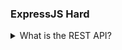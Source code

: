 ### ExpressJS Hard

<details>
  <summary>What is the REST API?</summary>

## REST API ?

REST API is know as RESTfull API, It is standard process set which is use while an making an API if a API follows Rest Standard that API called as `RESTfull API`.
REST stands for Representational state transfer.All the business logic is store in server that is need to tranfer to the client. If the State is tranfereing data from server to the client is Reprentational state then it called as RESTfull API.

### REST API Standrads

1. Rest standard says that only four method or api request should be use that are `GET` , `POST` , `PUT` , `PATCH` , `DELETE`.
   If you are using other than above method then you are not following REST Standard. <br/>
   `POST` method is use for creating the resource , `GET` method is use for reading the source ,`PUT` method is use for updating the source, `PATCH` method is use for updating the specific field. `DELETE` method is use for deleting the resource.

- At a time only one resource would be creadted ,updated, deleted.
- At a time one or more than one resources would be get.

2. In RESTful API design, it is recommended to use plural nouns for resource endpoints. For example, you would have endpoints like `/students` and `/products` instead of using verbs like `getStudent`, `fetchStudent` etc. This approach promotes simplicity, consistency, and intuitiveness in the API structure

3. API should be `Idempotent` except POST method , the term `idempotent` refers to a property of certain HTTP methods. An HTTP method is considered idempotent if making multiple identical requests has the same effect as making a single request. In other words, whether you send the request once or multiple times, the result should be the same.

The idempotent property is important for various reasons, including reliability and robustness in distributed systems. It allows clients to recover from failures or errors by simply retrying a request without causing unintended side effects.

**The following HTTP methods are considered idempotent:** <br/>
GET:The GET method is inherently `Idempotent`. Retrieving a resource multiple times should not have any side effects on the server or the resource itself

PUT/PATCH:The PUT method is `Idempotent` because multiple identical requests to update or create a resource should have the same result as a single request. If the resource exists, it is updated; if it doesn't exist, it is created

DELETE:The DELETE method is `Idempotent` as well. Deleting a resource multiple times is still a valid operation, and subsequent delete requests have no additional effect if the resource is already deleted

4. HTTP status codes are an integral part of the REST (Representational State Transfer) architecture, and they are used to indicate the result of a client's request to a server. The status code is a three-digit numeric code that is part of the HTTP response. It provides information about the success, failure, or other conditions of the request. <br/>
   200 is use for successfully getting a resources

```js showLineNumbers=true
app.get("/api/buses/:_id", async (req, res) => {
  return res.status(200).json({
    success: true,
    data: [{ _id: _id }],
    message: "data found successfully",
  });
});
```

201 is use for creating resources

```js showLineNumbers=true
app.post("/api/buses",async(req , res)=>{
   const { busno,seats}=req.body;
    return res.status(201).json({
     success:true,
     data:[
       {
      busno:121,
      seats:20
       },
       {
      busno:121,
      seats:20
       },
     ],,
     message:'bus data added successfully'
 })
})
```

203 is use when resource not found

```js showLineNumbers=true
app.get("/api/buses/:_id", async (req, res) => {
  const { _id } = req.params;

  if (_id == 24) {
    return res.status(203).json({
      success: true,
      data: [],
      message: "data found successfully",
    });
  }
  return res.status(200).json({
    success: true,
    data: [{ _id: _id }],
    message: "data found successfully",
  });
});
```

5. API Verserning:When making any modifications to your API, it is necessary to maintain versioning

```js showLineNumbers=true
app.post("/api/v1/buses", async (req, res) => {
  const { busno, seats } = req.body;
  return res.status(201).json({
    success: true,
    data: [
      {
        busno: 121,
        seats: 20,
      },
      {
        busno: 121,
        seats: 20,
      },
    ],
    message: "bus data added successfully",
  });
});

app.post("/api/v2/buses", async (req, res) => {
  const { busno, seats } = req.body;
  return res.status(201).json({
    success: true,
    data: [
      {
        busno: 121,
        totalseat: 20,
      },
      {
        busno: 121,
        totalseat: 20,
      },
    ],
    message: "bus data added successfully",
  });
});
```

</details>

